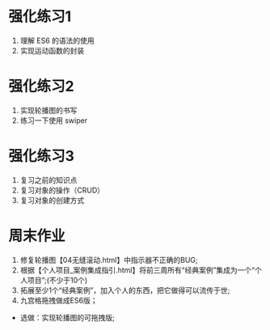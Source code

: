 # 强化练习1
1. 理解 ES6 的语法的使用
2. 实现运动函数的封装

# 强化练习2
1. 实现轮播图的书写
2. 练习一下使用 swiper

# 强化练习3
1. 复习之前的知识点
2. 复习对象的操作（CRUD）
3. 复习对象的创建方式

# 周末作业
1. 修复轮播图【04无缝滚动.html】中指示器不正确的BUG;
2. 根据【个人项目_案例集成指引.html】将前三周所有“经典案例”集成为一个“个人项目”;(不少于10个)
3. 拓展至少1个“经典案例”，加入个人的东西，把它做得可以流传于世;
4. 九宫格拖拽做成ES6版；
*  选做：实现轮播图的可拖拽版;